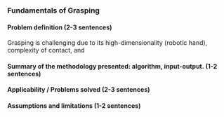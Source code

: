 ### Fundamentals of Grasping
#### Problem definition (2-3 sentences)
Grasping is challenging due to its high-dimensionality (robotic hand), complexity of contact, and  

#### Summary of the methodology presented: algorithm, input-output. (1-2 sentences)

#### Applicability / Problems solved (2-3 sentences)

#### Assumptions and limitations (1-2 sentences)